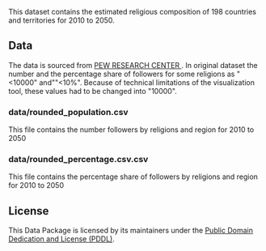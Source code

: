 This dataset contains the estimated religious composition of 198 countries and territories for 2010 to 2050.

## Data
The data is sourced from  [PEW RESEARCH CENTER ](https://www.pewforum.org/2015/04/02/religious-projection-table/2010/percent/all/).
In original dataset  the number and the percentage share  of followers for some religions as "<10000" and""<10%". Because of technical limitations of the visualization tool, these values had to be changed into "10000".

### data/rounded_population.csv
This file contains the number followers by religions and region   for 2010 to 2050

### data/rounded_percentage.csv.csv
This file contains the percentage share of followers by religions and region   for 2010 to 2050

## License

This Data Package is licensed by its maintainers under the [Public Domain Dedication and License (PDDL)](http://opendatacommons.org/licenses/pddl/1.0/).
